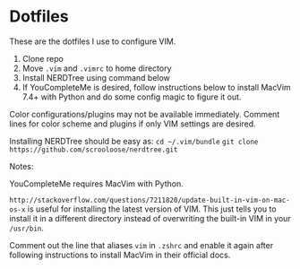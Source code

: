 # Dotfiles

These are the dotfiles I use to configure VIM.

1. Clone repo
2. Move `.vim` and `.vimrc` to home directory
3. Install NERDTree using command below
4. If YouCompleteMe is desired, follow instructions below to install MacVim 7.4+ with Python and do some config magic to figure it out. 

Color configurations/plugins may not be available immediately.
Comment lines for color scheme and plugins if only VIM settings are desired.

Installing NERDTree should be easy as:
`cd ~/.vim/bundle`
`git clone https://github.com/scrooloose/nerdtree.git`

Notes:

YouCompleteMe requires MacVim with Python.

`http://stackoverflow.com/questions/7211820/update-built-in-vim-on-mac-os-x` is useful for installing the latest version of VIM. This just tells you to install it in a different directory instead of overwriting the built-in VIM in your `/usr/bin`.

Comment out the line that aliases `vim` in `.zshrc` and enable it again after following instructions to install MacVim in their official docs. 
